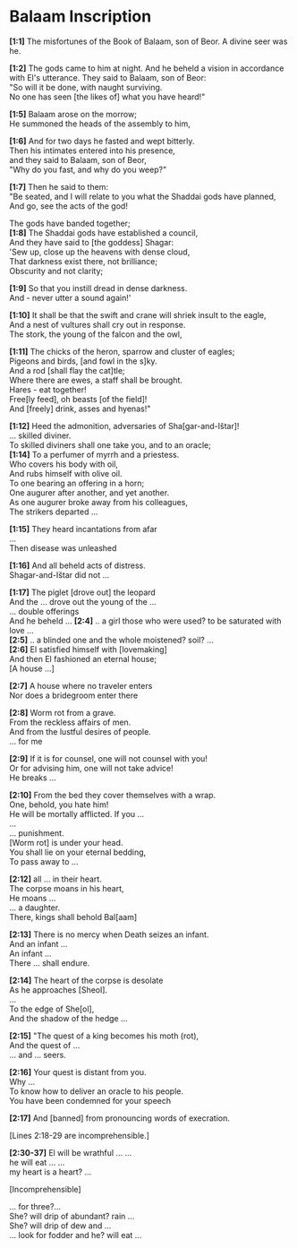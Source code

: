 # Balaam Inscription
**[1:1]** The misfortunes of the Book of Balaam, son of Beor. A divine seer was he.

**[1:2]** The gods came to him at night. And he beheld a vision in accordance with El's utterance. They said to Balaam, son of Beor:  
"So will it be done, with naught surviving.  
No one has seen [the likes of] what you have heard!"

**[1:5]** Balaam arose on the morrow;  
He summoned the heads of the assembly to him,  

**[1:6]** And for two days he fasted and wept bitterly.  
Then his intimates entered into his presence,  
and they said to Balaam, son of Beor,  
"Why do you fast, and why do you weep?"

**[1:7]** Then he said to them:  
"Be seated, and I will relate to you what the Shaddai gods have planned,  
And go, see the acts of the god!  

The gods have banded together;  
**[1:8]** The Shaddai gods have established a council,  
And they have said to [the goddess] Shagar:  
'Sew up, close up the heavens with dense cloud,  
That darkness exist there, not brilliance;  
Obscurity and not clarity;

**[1:9]** So that you instill dread in dense darkness.  
And - never utter a sound again!'

**[1:10]** It shall be that the swift and crane will shriek insult to the eagle,  
And a nest of vultures shall cry out in response.  
The stork, the young of the falcon and the owl,  

**[1:11]** The chicks of the heron, sparrow and cluster of eagles;  
Pigeons and birds, [and fowl in the s]ky.  
And a rod [shall flay the cat]tle;  
Where there are ewes, a staff shall be brought.  
Hares - eat together!  
Free[ly feed], oh beasts [of the field]!  
And [freely] drink, asses and hyenas!"

**[1:12]** Heed the admonition, adversaries of Sha[gar-and-Ištar]!  
... skilled diviner.  
To skilled diviners shall one take you, and to an oracle;  
**[1:14]** To a perfumer of myrrh and a priestess.  
Who covers his body with oil,  
And rubs himself with olive oil.  
To one bearing an offering in a horn;  
One augurer after another, and yet another.  
As one augurer broke away from his colleagues,  
The strikers departed ...  

**[1:15]** They heard incantations from afar  
...  
Then disease was unleashed  

**[1:16]** And all beheld acts of distress.  
Shagar-and-Ištar did not ...

**[1:17]** The piglet [drove out] the leopard  
And the ... drove out the young of the ...  
... double offerings  
And he beheld ...
**[2:4]** .. a girl those who were used? to be saturated with love ...  
**[2:5]** .. a blinded one and the whole moistened? soil? ...  
**[2:6]** El satisfied himself with [lovemaking]  
And then El fashioned an eternal house;  
[A house ...]

**[2:7]** A house where no traveler enters  
Nor does a bridegroom enter there  

**[2:8]** Worm rot from a grave.  
From the reckless affairs of men.  
And from the lustful desires of people.  
... for me  

**[2:9]** If it is for counsel, one will not counsel with you!  
Or for advising him, one will not take advice!  
He breaks ...

**[2:10]** From the bed they cover themselves with a wrap.  
One, behold, you hate him!  
He will be mortally afflicted. If you ...  
...  
... punishment.  
[Worm rot] is under your head.  
You shall lie on your eternal bedding,  
To pass away to ...

**[2:12]** all ... in their heart.  
The corpse moans in his heart,  
He moans ...  
... a daughter.  
There, kings shall behold ּBal[aam]  

**[2:13]** There is no mercy when Death seizes an infant.  
And an infant ...  
An infant ...  
There ... shall endure.  

**[2:14]** The heart of the corpse is desolate  
As he approaches [Sheol].  
...  
To the edge of She[ol],  
And the shadow of the hedge ...  

**[2:15]** "The quest of a king becomes his moth (rot),  
And the quest of ...  
... and ... seers.

**[2:16]** Your quest is distant from you.  
Why ...  
To know how to deliver an oracle to his people.  
You have been condemned for your speech  

**[2:17]** And [banned] from pronouncing words of execration.  

[Lines 2:18-29 are incomprehensible.]  

**[2:30-37]** El will be wrathful ... ...  
he will eat ... ...  
my heart is a heart? ...  

[Incomprehensible]  

... for three?...  
She? will drip of abundant? rain ...  
She? will drip of dew and ...  
... look for fodder and he? will eat ...
